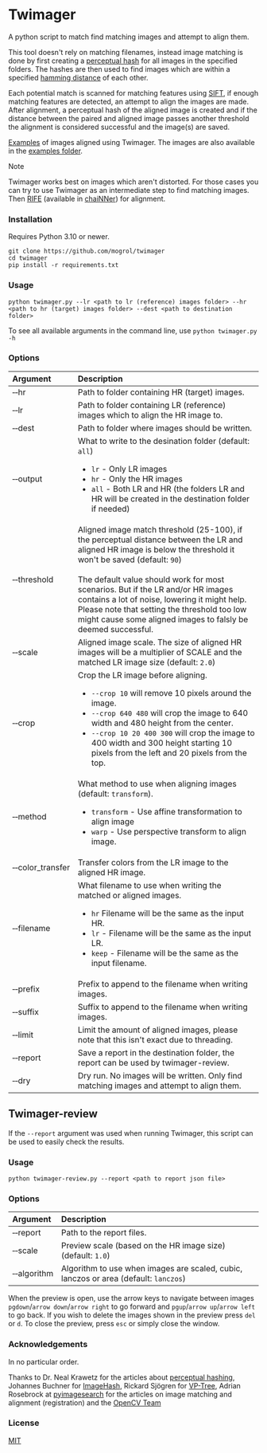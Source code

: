 # Twimager

A python script to match find matching images and attempt to align them.

This tool doesn't rely on matching filenames, instead image matching is done by first creating a [perceptual hash](https://en.wikipedia.org/wiki/Perceptual_hashing) for all images in the specified folders. The hashes are then used to find images which are within a specified [hamming distance](https://en.wikipedia.org/wiki/Hamming_distance) of each other.

Each potential match is scanned for matching features using [SIFT](https://en.wikipedia.org/wiki/Scale-invariant_feature_transform), if enough matching features are detected, an attempt to align the images are made. After alignment, a perceptual hash of the aligned image is created and if the distance between the paired and aligned image passes another threshold the alignment is considered successful and the image(s) are saved.

[Examples](https://slow.pics/s/DI1F262n) of images aligned using Twimager. The images are also available in the [examples folder](https://github.com/mogrol/twimager/examples/).

> [!NOTE]
> Twimager works best on images which aren't distorted. For those cases you can try to use Twimager as an intermediate step to find matching images. Then [RIFE](https://github.com/megvii-research/ECCV2022-RIFE) (available in [chaiNNer](https://github.com/chaiNNer-org/chaiNNer)) for alignment.

### Installation
Requires Python 3.10 or newer.
```
git clone https://github.com/mogrol/twimager
cd twimager
pip install -r requirements.txt
```

### Usage

```
python twimager.py --lr <path to lr (reference) images folder> --hr <path to hr (target) images folder> --dest <path to destination folder>
```

To see all available arguments in the command line, use `python twimager.py -h`

### Options

| Argument | Description |
|:-|:-|
| &#x2011;&#x2011;hr | Path to folder containing HR (target) images. |
| &#x2011;&#x2011;lr | Path to folder containing LR (reference) images which to align the HR image to. |
| &#x2011;&#x2011;dest | Path to folder where images should be written. |
| &#x2011;&#x2011;output | What to write to the desination folder (default: `all`)<ul><li>`lr` - Only LR images</li><li>`hr` - Only the HR images</li><li>`all` - Both LR and HR (the folders LR and HR will be created in the destination folder if needed)</li></ul>
| &#x2011;&#x2011;threshold | Aligned image match threshold (25-100), if the perceptual distance between the LR and aligned HR image is below the threshold it won't be saved (default: `90`)<br><br>The default value should work for most scenarios. But if the LR and/or HR images contains a lot of noise, lowering it might help. Please note that setting the threshold too low might cause some aligned images to falsly be deemed successful.
| &#x2011;&#x2011;scale | Aligned image scale. The size of aligned HR images will be a multiplier of SCALE and the matched LR image size (default: `2.0`) |
| &#x2011;&#x2011;crop | Crop the LR image before aligning.<ul><li>`--crop 10` will remove 10 pixels around the image.</li><li>`--crop 640 480` will crop the image to 640 width and 480 height from the center.</li><li>`--crop 10 20 400 300` will crop the image to 400 width and 300 height starting 10 pixels from the left and 20 pixels from the top.</li></ul>|
| &#x2011;&#x2011;method | What method to use when aligning images (default: `transform`).<ul><li>`transform` - Use affine transformation to align image</li><li>`warp` - Use perspective transform to align image.</li></ul> |
| &#x2011;&#x2011;color_transfer | Transfer colors from the LR image to the aligned HR image. |
| &#x2011;&#x2011;filename | What filename to use when writing the matched or aligned images.<ul><li>`hr` Filename will be the same as the input HR.</li><li>`lr` - Filename will be the same as the input LR.</li><li>`keep` - Filename will be the same as the input filename.</li></ul> |
| &#x2011;&#x2011;prefix | Prefix to append to the filename when writing images. |
| &#x2011;&#x2011;suffix | Suffix  to append to the filename when writing images. |
| &#x2011;&#x2011;limit| Limit the amount of aligned images, please note that this isn't exact due to threading. |
| &#x2011;&#x2011;report | Save a report in the destination folder, the report can be used by twimager-review. | &#x2011;&#x2011;debug | Bring up a window showing the results when image alignment is successful. Press `esc` to abort the alignment process and `n` or `del` to skip the image. Pressing any other key will accept. Threading will be disabled when this argument is used. |
| &#x2011;&#x2011;dry | Dry run. No images will be written. Only find matching images and attempt to align them. |

## Twimager-review
If the `--report` argument was used when running Twimager, this script can be used to easily check the results.

### Usage
```
python twimager-review.py --report <path to report json file>
```

### Options

| Argument | Description |
|:-|:-|
| &#x2011;&#x2011;report | Path to the report files. |
| &#x2011;&#x2011;scale | Preview scale (based on the HR image size) (default: `1.0`) |
| &#x2011;&#x2011;algorithm | Algorithm to use when images are scaled, cubic, lanczos or area (default: `lanczos`) |

When the preview is open, use the arrow keys to navigate between images `pgdown`/`arrow down`/`arrow right` to go forward and `pgup`/`arrow up`/`arrow left` to go back. If you wish to delete the images shown in the preview press `del` or `d`. To close the preview, press `esc` or simply close the window.

### Acknowledgements

In no particular order.

Thanks to Dr. Neal Krawetz for the articles about [perceptual hashing](https://www.hackerfactor.com/blog/index.php?/archives/432-Looks-Like-It.html), Johannes Buchner for [ImageHash](https://github.com/JohannesBuchner/imagehash), Rickard Sjögren for [VP-Tree](https://github.com/RickardSjogren/vptree), Adrian Rosebrock at [pyimagesearch](https://pyimagesearch.com/) for the articles on image matching and alignment (registration) and the [OpenCV Team](https://opencv.org/)

### License
[MIT](https://github.com/mogrol/twimager/blob/master/LICENSE)